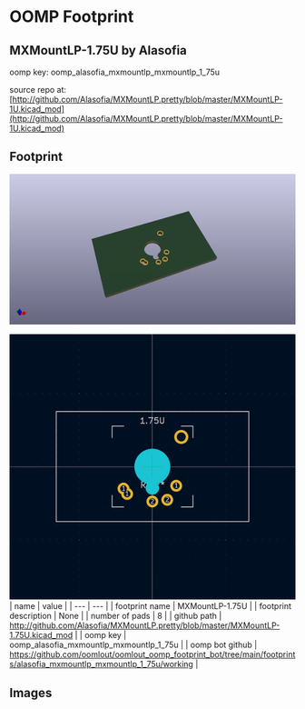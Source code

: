 # OOMP Footprint  
## MXMountLP-1.75U  by Alasofia  
  
oomp key: oomp_alasofia_mxmountlp_mxmountlp_1_75u  
  
source repo at: [http://github.com/Alasofia/MXMountLP.pretty/blob/master/MXMountLP-1U.kicad_mod](http://github.com/Alasofia/MXMountLP.pretty/blob/master/MXMountLP-1U.kicad_mod)  
## Footprint  
  
[![working_kicad_pcb_3d.png](working_kicad_pcb_3d_600.png)](working_kicad_pcb_3d.png)  
  
[![working.png](working_600.png)](working.png)  
| name | value | 
| --- | --- | 
| footprint name | MXMountLP-1.75U | 
| footprint description | None | 
| number of pads | 8 | 
| github path | http://github.com/Alasofia/MXMountLP.pretty/blob/master/MXMountLP-1.75U.kicad_mod | 
| oomp key | oomp_alasofia_mxmountlp_mxmountlp_1_75u | 
| oomp bot github | https://github.com/oomlout/oomlout_oomp_footprint_bot/tree/main/footprints/alasofia_mxmountlp_mxmountlp_1_75u/working | 
## Images  
